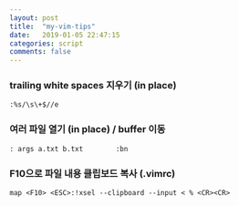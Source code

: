 ```yaml
---
layout: post
title:  "my-vim-tips"
date:   2019-01-05 22:47:15
categories: script
comments: false
---
```


### trailing white spaces 지우기 (in place)

~~~
:%s/\s\+$//e
~~~

### 여러 파일 열기 (in place)  / buffer 이동

~~~
: args a.txt b.txt        :bn 
~~~

### F10으로 파일 내용 클립보드 복사 (.vimrc)

~~~
map <F10> <ESC>:!xsel --clipboard --input < % <CR><CR>
~~~


